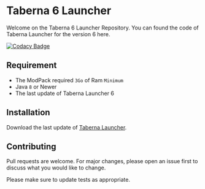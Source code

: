 # Taberna 6 Launcher

Welcome on the Taberna 6 Launcher Repository.
You can found the code of Taberna Launcher for the version 6 here.

[![Codacy Badge](https://app.codacy.com/project/badge/Grade/1b96e0ebbf864ac3978f98902d23ad9c)](https://www.codacy.com/gh/El-Taberna/Taberna-Launcher-6/dashboard?utm_source=github.com&amp;utm_medium=referral&amp;utm_content=El-Taberna/Taberna-Launcher-6&amp;utm_campaign=Badge_Grade)

## Requirement 

-   The ModPack required `3Go` of Ram `Minimum`
-   Java `8` or Newer
-   The last update of Taberna Launcher 6

## Installation

Download the last update of [Taberna Launcher](https://github.com/El-Taberna/Taberna-Launcher-6/releases/latest).

## Contributing
Pull requests are welcome. For major changes, please open an issue first to discuss what you would like to change.

Please make sure to update tests as appropriate.
